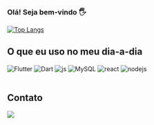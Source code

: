 ### Olá! Seja bem-vindo 🖐️

[![Top Langs](https://github-readme-stats.vercel.app/api/top-langs/?username=LucasLaminM&layout=compact)](https://github.com/LucasLaminM?tab=repositories)


## O que eu uso no meu dia-a-dia 
 <div style="display: inline_block">
  <img align="center" alt="Flutter" src="https://img.shields.io/badge/Flutter-02569B?style=for-the-badge&logo=flutter&logoColor=white" />
  <img align="center" alt="Dart" src="https://img.shields.io/badge/Dart-0175C2?style=for-the-badge&logo=dart&logoColor=white" />
  <img align="center" alt="js" src="https://img.shields.io/badge/JavaScript-F7DF1E?style=for-the-badge&logo=javascript&logoColor=black" />  
  <img align="center" alt="MySQL" src="https://img.shields.io/badge/MySQL-00000F?style=for-the-badge&logo=mysql&logoColor=white" />  
  <img align="center" alt="react" src="https://img.shields.io/badge/React-20232A?style=for-the-badge&logo=react&logoColor=61DAFB" />
  <img align="center" alt="nodejs" src="https://img.shields.io/badge/Node.js-43853D?style=for-the-badge&logo=node.js&logoColor=white" />
 </div><br/>
 
 
 ## Contato 
 <div>   
  <a href="https://www.linkedin.com/in/lucas-lamin-mira-a68b97146/" target="_blank"><img src="https://img.shields.io/badge/-LinkedIn-%230077B5?style=for-the-    badge&logo=linkedin&logoColor=white" target="_blank"></a>  
</div>
  
 
<!--
**LucasLaminM/LucasLaminM** is a ✨ _special_ ✨ repository because its `README.md` (this file) appears on your GitHub profile.


